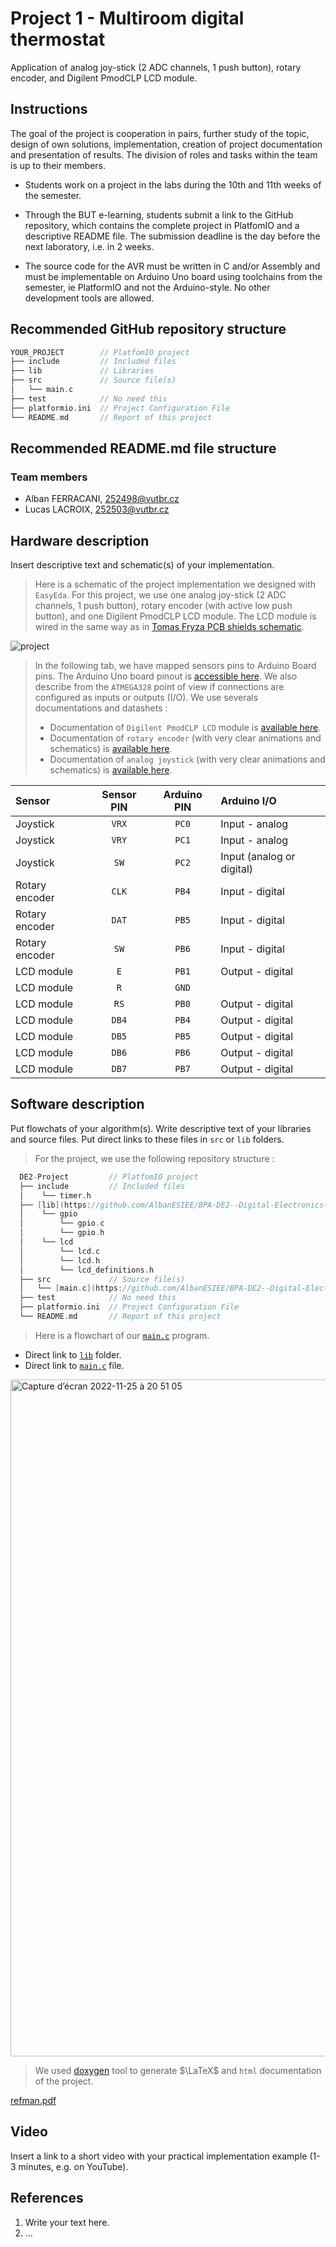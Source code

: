 # Project 1 - Multiroom digital thermostat

Application of analog joy-stick (2 ADC channels, 1 push button), rotary encoder, and Digilent PmodCLP LCD module.

## Instructions

The goal of the project is cooperation in pairs, further study of the topic, design of own solutions, implementation, creation of project documentation and presentation of results. The division of roles and tasks within the team is up to their members.

* Students work on a project in the labs during the 10th and 11th weeks of the semester.

* Through the BUT e-learning, students submit a link to the GitHub repository, which contains the complete project in PlatfomIO and a descriptive README file. The submission deadline is the day before the next laboratory, i.e. in 2 weeks.

* The source code for the AVR must be written in C and/or Assembly and must be implementable on Arduino Uno board using toolchains from the semester, ie PlatformIO and not the Arduino-style. No other development tools are allowed.

## Recommended GitHub repository structure

   ```c
   YOUR_PROJECT        // PlatfomIO project
   ├── include         // Included files
   ├── lib             // Libraries
   ├── src             // Source file(s)
   │   └── main.c
   ├── test            // No need this
   ├── platformio.ini  // Project Configuration File
   └── README.md       // Report of this project
   ```

## Recommended README.md file structure

### Team members

* Alban FERRACANI, 252498@vutbr.cz
* Lucas LACROIX, 252503@vutbr.cz

## Hardware description

Insert descriptive text and schematic(s) of your implementation.

>Here is a schematic of the project implementation we designed with `EasyEda`. For this project, we use one analog joy-stick (2 ADC channels, 1 push button), rotary encoder (with active low push button), and one Digilent PmodCLP LCD module.
>The LCD module is wired in the same way as in [Tomas Fryza PCB shields schematic](https://oshwlab.com/tomas.fryza/arduino-shields).

![project](https://user-images.githubusercontent.com/114081879/203870031-c122c04f-a4bb-45ab-9847-a770181ee708.svg)

>In the following tab, we have mapped sensors pins to Arduino Board pins. The Arduino Uno board pinout is [accessible here](https://docs.arduino.cc/static/6ec5e4c2a6c0e9e46389d4f6dc924073/4ef49/Pinout-UNOrev3_latest.png). We also describe from the `ATMEGA328` point of view if connections are configured as inputs or outputs (I/O).
>We use severals documentations and datashets : 
>- Documentation of `Digilent PmodCLP LCD` module is [available here](https://digilent.com/reference/_media/pmod:pmod:pmodCLP_rm.pdf).
>- Documentation of `rotary encoder` (with very clear animations and schematics) is [available here](https://lastminuteengineers.com/rotary-encoder-arduino-tutorial/).
>- Documentation of `analog joystick` (with very clear animations and schematics) is [available here](https://lastminuteengineers.com/joystick-interfacing-arduino-processing/).

|Sensor|Sensor PIN |Arduino PIN | Arduino I/O|
| :-- | :-: | :-: | :-- |
| Joystick| `VRX` | `PC0` | Input - analog |
| Joystick| `VRY` | `PC1` | Input - analog |
| Joystick| `SW` | `PC2` | Input (analog or digital) |
| Rotary encoder| `CLK` | `PB4` | Input - digital |
| Rotary encoder| `DAT` | `PB5` | Input - digital|
| Rotary encoder| `SW` | `PB6` |Input - digital|
| LCD module| `E` | `PB1` | Output - digital|
| LCD module| `R` | `GND` | |
| LCD module| `RS` | `PB0` | Output - digital |
| LCD module| `DB4` | `PB4` | Output - digital |
| LCD module| `DB5` | `PB5` | Output - digital |
| LCD module| `DB6` | `PB6` | Output - digital |
| LCD module| `DB7` | `PB7` | Output - digital |




## Software description

Put flowchats of your algorithm(s). Write descriptive text of your libraries and source files. Put direct links to these files in `src` or `lib` folders.

>For the project, we use the following repository structure :
 ```c
   DE2-Project         // PlatfomIO project
   ├── include         // Included files
   │    └── timer.h
   ├── [lib](https://github.com/AlbanESIEE/BPA-DE2--Digital-Electronics-/tree/master/project1/lib)             // Libraries
   │    └── gpio
   │        └── gpio.c
   │        └── gpio.h
   │    └── lcd
   │        └── lcd.c
   │        └── lcd.h
   │        └── lcd_definitions.h
   ├── src             // Source file(s)
   │   └── [main.c](https://github.com/AlbanESIEE/BPA-DE2--Digital-Electronics-/blob/master/project1/src/main)
   ├── test            // No need this
   ├── platformio.ini  // Project Configuration File
   └── README.md       // Report of this project
   ```

>Here is a flowchart of our [`main.c`](https://github.com/AlbanESIEE/BPA-DE2--Digital-Electronics-/blob/master/project1/src/main.c) program. 
- Direct link to [`lib`]([lib](https://github.com/AlbanESIEE/BPA-DE2--Digital-Electronics-/tree/master/project1/lib)) folder.
- Direct link to [`main.c`](https://github.com/AlbanESIEE/BPA-DE2--Digital-Electronics-/blob/master/project1/src/main.c) file.

<img width="1083" alt="Capture d’écran 2022-11-25 à 20 51 05" src="https://user-images.githubusercontent.com/114081879/204049609-b55c004f-8591-4eeb-9b7c-6a47772db934.png">


>We used [doxygen](https://doxygen.nl/) tool to generate $\LaTeX$ and `html` documentation of the project.

[refman.pdf](https://github.com/AlbanESIEE/BPA-DE2--Digital-Electronics-/files/10087620/refman.pdf)


## Video

Insert a link to a short video with your practical implementation example (1-3 minutes, e.g. on YouTube).

## References

1. Write your text here.
2. ...